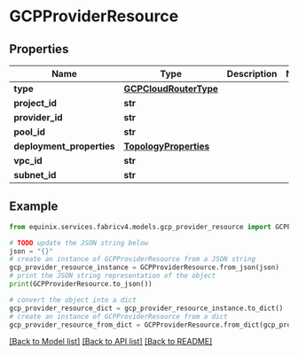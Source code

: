 # GCPProviderResource


## Properties

Name | Type | Description | Notes
------------ | ------------- | ------------- | -------------
**type** | [**GCPCloudRouterType**](GCPCloudRouterType.md) |  | 
**project_id** | **str** |  | 
**provider_id** | **str** |  | 
**pool_id** | **str** |  | 
**deployment_properties** | [**TopologyProperties**](TopologyProperties.md) |  | 
**vpc_id** | **str** |  | 
**subnet_id** | **str** |  | 

## Example

```python
from equinix.services.fabricv4.models.gcp_provider_resource import GCPProviderResource

# TODO update the JSON string below
json = "{}"
# create an instance of GCPProviderResource from a JSON string
gcp_provider_resource_instance = GCPProviderResource.from_json(json)
# print the JSON string representation of the object
print(GCPProviderResource.to_json())

# convert the object into a dict
gcp_provider_resource_dict = gcp_provider_resource_instance.to_dict()
# create an instance of GCPProviderResource from a dict
gcp_provider_resource_from_dict = GCPProviderResource.from_dict(gcp_provider_resource_dict)
```
[[Back to Model list]](../README.md#documentation-for-models) [[Back to API list]](../README.md#documentation-for-api-endpoints) [[Back to README]](../README.md)


